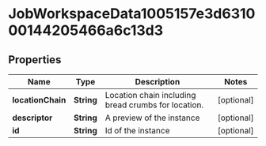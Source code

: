 

# JobWorkspaceData1005157e3d631000144205466a6c13d3


## Properties

| Name | Type | Description | Notes |
|------------ | ------------- | ------------- | -------------|
|**locationChain** | **String** | Location chain including bread crumbs for location. |  [optional] |
|**descriptor** | **String** | A preview of the instance |  [optional] |
|**id** | **String** | Id of the instance |  [optional] |



